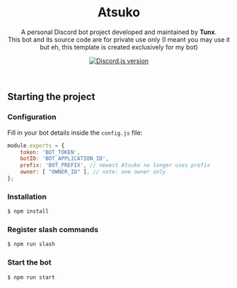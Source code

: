 <h1 align="center">Atsuko</h1>
<p align="center">
    A personal Discord bot project developed and maintained by <strong>Tunx</strong>.<br />
    This bot and its source code are for private use only 
    (I meant you may use it but eh, this template is created exclusively for my bot)
</p>

<p align="center">
    <a title="Discord.js version" href="https://www.npmjs.com/package/discord.js">
        <img src="https://img.shields.io/badge/discord.js-v14-blue.svg?logo=npm" alt="Discord.js version">
    </a>
</p>

<br>


## Starting the project


### Configuration
Fill in your bot details inside the `config.js` file:
```js
module.exports = {
    token: 'BOT_TOKEN',
    botID: 'BOT_APPLICATION_ID',
    prefix: 'BOT_PREFIX', // newest Atsuko no longer uses prefix
    owner: [ "OWNER_ID" ], // note: one owner only
}; 
 ```

### Installation
```sh
$ npm install
```

### Register slash commands
```sh
$ npm run slash
```

### Start the bot
```sh
$ npm run start
```

<br>
